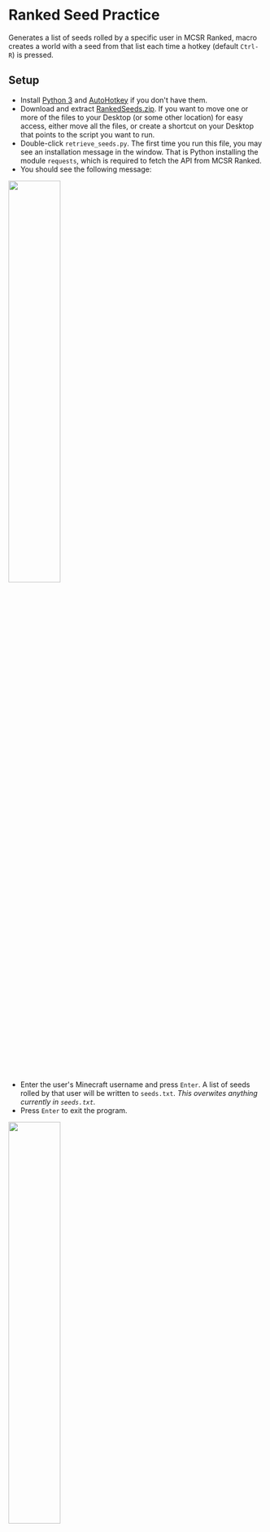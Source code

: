 # Ranked Seed Practice
Generates a list of seeds rolled by a specific user in MCSR Ranked, macro creates a world with a seed from that list each time a hotkey (default `Ctrl-R`) is pressed.

## Setup
- Install [Python 3](https://www.python.org/downloads/) and [AutoHotkey](https://www.autohotkey.com/) if you don't have them.
- Download and extract [RankedSeeds.zip](https://github.com/Ataraxia1339/RankedSeedPractice/releases/download/v1.1/RankedSeeds.zip). If you want to move one or more of the files to your Desktop (or some other location) for easy access, either move all the files, or create a shortcut on your Desktop that points to the script you want to run.
- Double-click `retrieve_seeds.py`. The first time you run this file, you may see an installation message in the window. That is Python installing the module `requests`, which is required to fetch the API from MCSR Ranked.
- You should see the following message:

<img src="https://user-images.githubusercontent.com/110107468/220834576-572be293-c238-4a13-af27-c41cf3241bde.png" width="45%"/>

- Enter the user's Minecraft username and press `Enter`. A list of seeds rolled by that user will be written to `seeds.txt`. _This overwites anything currently in `seeds.txt`._
- Press `Enter` to exit the program.

<img src="https://user-images.githubusercontent.com/110107468/220834692-5d6b5d12-8761-4705-9175-8812007d69b6.png" width="45%"/>

- If you would like to change the hotkey for creating a world with a practice seed (default is `Ctrl-R`), right-click `practice_seeds.ahk` and click "Edit Script".
- Edit the following part of the script highlighted in blue (`^` denotes `Ctrl`).

<img src="https://user-images.githubusercontent.com/110107468/220838134-9b630389-8c7a-40f4-aeae-077b70110803.png" width="30%"/>

- Once you're done, save the file and close it.
- Run `practice_seeds.ahk` by double-clicking it. Nothing should happen yet.
- Open Minecraft and go to the title screen. Make sure you have at least one world in your saves folder.
- Press `Ctrl-R` (or the hotkey you have changed it to). This should create a world with the first seed in `seeds.txt` and remove that seed from `seeds.txt`.
  - If `seeds.txt` is empty, a message box will appear and the program will exit. You will now have to repopulate `seeds.txt` by running `retrieve_seeds.py` with a different username.

## Known Issues
- If running `retrieve_seeds.py` results in a Permission Error (the program does not have permissions to write to seeds.txt), it might be caused by running the program from the command line. Try double-clicking the `retrieve_seeds.py` file instead.
- If the macro does not input a seed properly, you likely:
  - do not have at least one world in your saves folder.
  - are not pressing the hotkey from the title screen.
  - have a button selected (possibly because you pressed `Tab`) on the title screen.

